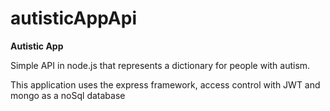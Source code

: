 # autisticAppApi

<b>Autistic App</b>

Simple API in node.js that represents a dictionary for people with autism.

This application uses the express framework, access control with JWT and mongo as a noSql database
